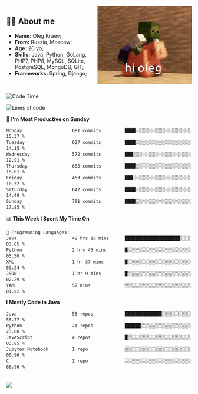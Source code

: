 <img align="right" height="211" width="256" src="res/hi-oleg.gif">
<div>
	<h2>👨‍💻 About me</h2>
	<ul align="left">
	    <li><strong>Name:</strong> Oleg Kraev;</li>
	    <li><strong>From:</strong> Russia, Moscow;</li>
	    <li><strong>Age:</strong> 20 yo;</li>
	    <li><strong>Skills:</strong> Java, Python, GoLang, PHP7, PHP8, MySQL, SQLite, PostgreSQL, MongoDB, GIT;</li>
	    <li><strong>Frameworks:</strong> Spring, Django;</li>
	</ul>
</div>
<br>

<!--START_SECTION:waka-->
![Code Time](http://img.shields.io/badge/Code%20Time-1%2C066%20hrs%2055%20mins-blue)

![Lines of code](https://img.shields.io/badge/From%20Hello%20World%20I%27ve%20Written-1.9%20million%20lines%20of%20code-blue)

📅 **I'm Most Productive on Sunday** 

```text
Monday                   681 commits         ████░░░░░░░░░░░░░░░░░░░░░   15.37 % 
Tuesday                  627 commits         ████░░░░░░░░░░░░░░░░░░░░░   14.15 % 
Wednesday                572 commits         ███░░░░░░░░░░░░░░░░░░░░░░   12.91 % 
Thursday                 665 commits         ████░░░░░░░░░░░░░░░░░░░░░   15.01 % 
Friday                   453 commits         ███░░░░░░░░░░░░░░░░░░░░░░   10.22 % 
Saturday                 642 commits         ████░░░░░░░░░░░░░░░░░░░░░   14.49 % 
Sunday                   791 commits         ████░░░░░░░░░░░░░░░░░░░░░   17.85 % 
```


📊 **This Week I Spent My Time On** 

```text
💬 Programming Languages: 
Java                     42 hrs 10 mins      █████████████████████░░░░   83.85 % 
Python                   2 hrs 45 mins       █░░░░░░░░░░░░░░░░░░░░░░░░   05.50 % 
XML                      1 hr 37 mins        █░░░░░░░░░░░░░░░░░░░░░░░░   03.24 % 
JSON                     1 hr 9 mins         █░░░░░░░░░░░░░░░░░░░░░░░░   02.29 % 
YAML                     57 mins             ░░░░░░░░░░░░░░░░░░░░░░░░░   01.92 % 
```

**I Mostly Code in Java** 

```text
Java                     58 repos            ██████████████░░░░░░░░░░░   55.77 % 
Python                   24 repos            ██████░░░░░░░░░░░░░░░░░░░   23.08 % 
JavaScript               4 repos             █░░░░░░░░░░░░░░░░░░░░░░░░   03.85 % 
Jupyter Notebook         1 repo              ░░░░░░░░░░░░░░░░░░░░░░░░░   00.96 % 
C                        1 repo              ░░░░░░░░░░░░░░░░░░░░░░░░░   00.96 % 
```




<!--END_SECTION:waka-->

<br>
<img align="center" src="https://wakatime.com/share/@hteppl/18a68a4e-e1fb-41eb-b9f2-e999d76b9bac.svg">
